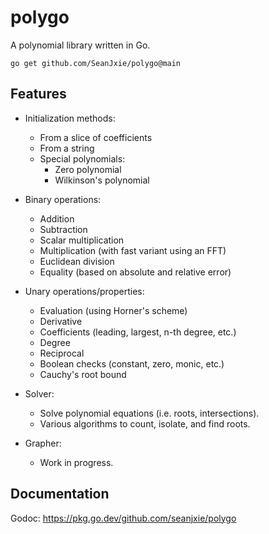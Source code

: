 # polygo
A polynomial library written in Go.
```
go get github.com/SeanJxie/polygo@main
```
## Features
- Initialization methods:
	- From a slice of coefficients
	- From a string
	- Special polynomials:
		- Zero polynomial
		- Wilkinson's polynomial


- Binary operations:
	- Addition
	- Subtraction
	- Scalar multiplication
	- Multiplication (with fast variant using an FFT)
	- Euclidean division
	- Equality (based on absolute and relative error)

- Unary operations/properties:
	- Evaluation (using Horner's scheme)
	- Derivative
	- Coefficients (leading, largest, n-th degree, etc.)
	- Degree
	- Reciprocal 
	- Boolean checks (constant, zero, monic, etc.)
	- Cauchy's root bound

- Solver:
	- Solve polynomial equations (i.e. roots, intersections).
	- Various algorithms to count, isolate, and find roots.

- Grapher:
	- Work in progress.

## Documentation
Godoc: https://pkg.go.dev/github.com/seanjxie/polygo

